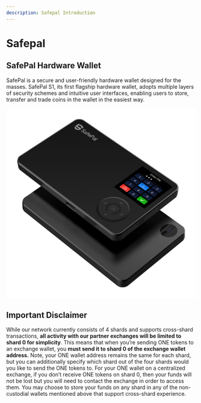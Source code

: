 ```yaml
---
description: Safepal Introduction
---
```


# Safepal

## **SafePal Hardware Wallet**

SafePal is a secure and user-friendly hardware wallet designed for the masses. SafePal S1, its first flagship hardware wallet, adopts multiple layers of security schemes and intuitive user interfaces, enabling users to store, transfer and trade coins in the wallet in the easiest way.

![](../../.gitbook/assets/image-39.png)

## **Important Disclaimer**

While our network currently consists of 4 shards and supports cross-shard transactions, **all activity with our partner exchanges will be limited to shard 0 for simplicity**. This means that when you’re sending ONE tokens to an exchange wallet, you **must send it to shard 0 of the exchange wallet address.** Note, your ONE wallet address remains the same for each shard, but you can additionally specify which shard out of the four shards would you like to send the ONE tokens to. For your ONE wallet on a centralized exchange, if you don’t receive ONE tokens on shard 0, then your funds will not be lost but you will need to contact the exchange in order to access them. You may choose to store your funds on any shard in any of the non-custodial wallets mentioned above that support cross-shard experience.

